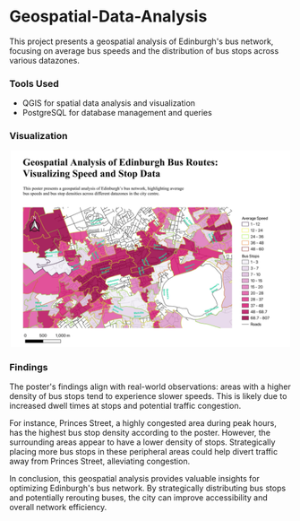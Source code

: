 # Geospatial-Data-Analysis

This project presents a geospatial analysis of Edinburgh's bus network, focusing on average bus speeds and the distribution of bus stops across various datazones.

### Tools Used 

* QGIS for spatial data analysis and visualization
* PostgreSQL for database management and queries

### Visualization

<p align="center">
    <img src="https://github.com/amruthapurnavadrevu/Geospatial-Data-Analysis/blob/main/Lothian%20Bus%20Visualisation.jpg" alt="Bus Network Visualization" width="500"/>
</p>

### Findings

The poster's findings align with real-world observations: areas with a higher density of bus stops tend to experience slower speeds. This is likely due to increased dwell times at stops and potential traffic congestion.

For instance, Princes Street, a highly congested area during peak hours, has the highest bus stop density according to the poster. However, the surrounding areas appear to have a lower density of stops. Strategically placing more bus stops in these peripheral areas could help divert traffic away from Princes Street, alleviating congestion.

In conclusion, this geospatial analysis provides valuable insights for optimizing Edinburgh's bus network. By strategically distributing bus stops and potentially rerouting buses, the city can improve accessibility and overall network efficiency.
 
